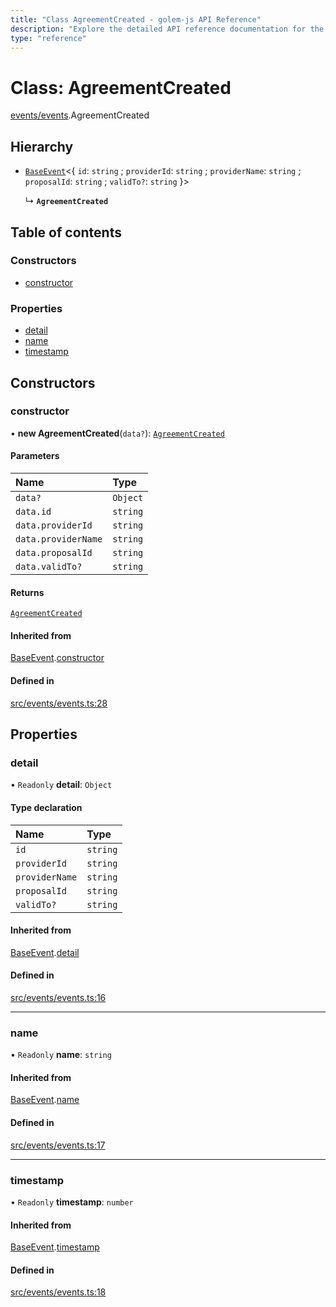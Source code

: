 ```yaml
---
title: "Class AgreementCreated - golem-js API Reference"
description: "Explore the detailed API reference documentation for the Class AgreementCreated within the golem-js SDK for the Golem Network."
type: "reference"
---
```

# Class: AgreementCreated

[events/events](../modules/events_events).AgreementCreated

## Hierarchy

- [`BaseEvent`](events_events.BaseEvent)\<\{ `id`: `string` ; `providerId`: `string` ; `providerName`: `string` ; `proposalId`: `string` ; `validTo?`: `string`  }\>

  ↳ **`AgreementCreated`**

## Table of contents

### Constructors

- [constructor](events_events.AgreementCreated#constructor)

### Properties

- [detail](events_events.AgreementCreated#detail)
- [name](events_events.AgreementCreated#name)
- [timestamp](events_events.AgreementCreated#timestamp)

## Constructors

### constructor

• **new AgreementCreated**(`data?`): [`AgreementCreated`](events_events.AgreementCreated)

#### Parameters

| Name | Type |
| :------ | :------ |
| `data?` | `Object` |
| `data.id` | `string` |
| `data.providerId` | `string` |
| `data.providerName` | `string` |
| `data.proposalId` | `string` |
| `data.validTo?` | `string` |

#### Returns

[`AgreementCreated`](events_events.AgreementCreated)

#### Inherited from

[BaseEvent](events_events.BaseEvent).[constructor](events_events.BaseEvent#constructor)

#### Defined in

[src/events/events.ts:28](https://github.com/golemfactory/golem-js/blob/2d598a3/src/events/events.ts#L28)

## Properties

### detail

• `Readonly` **detail**: `Object`

#### Type declaration

| Name | Type |
| :------ | :------ |
| `id` | `string` |
| `providerId` | `string` |
| `providerName` | `string` |
| `proposalId` | `string` |
| `validTo?` | `string` |

#### Inherited from

[BaseEvent](events_events.BaseEvent).[detail](events_events.BaseEvent#detail)

#### Defined in

[src/events/events.ts:16](https://github.com/golemfactory/golem-js/blob/2d598a3/src/events/events.ts#L16)

___

### name

• `Readonly` **name**: `string`

#### Inherited from

[BaseEvent](events_events.BaseEvent).[name](events_events.BaseEvent#name)

#### Defined in

[src/events/events.ts:17](https://github.com/golemfactory/golem-js/blob/2d598a3/src/events/events.ts#L17)

___

### timestamp

• `Readonly` **timestamp**: `number`

#### Inherited from

[BaseEvent](events_events.BaseEvent).[timestamp](events_events.BaseEvent#timestamp)

#### Defined in

[src/events/events.ts:18](https://github.com/golemfactory/golem-js/blob/2d598a3/src/events/events.ts#L18)
